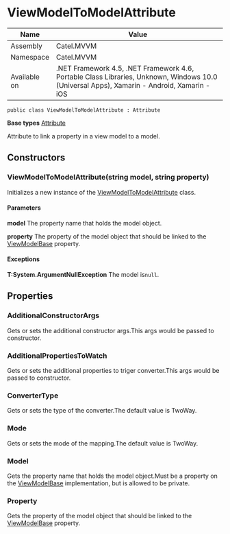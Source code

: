 

# ViewModelToModelAttribute

Name|Value
---|---
Assembly|Catel.MVVM
Namespace|Catel.MVVM
Available on|.NET Framework 4.5, .NET Framework 4.6, Portable Class Libraries, Unknown, Windows 10.0 (Universal Apps), Xamarin - Android, Xamarin - iOS

```
public class ViewModelToModelAttribute : Attribute
```

**Base types**
[Attribute]()


Attribute to link a property in a view model to a model.



## Constructors

### ViewModelToModelAttribute(string model, string property)

Initializes a new instance of the [ViewModelToModelAttribute](#) class.

#### Parameters

**model**
The property name that holds the model object.

**property**
The property of the model object that should be linked to the [ViewModelBase](#) property.

#### Exceptions

**T:System.ArgumentNullException**
The model is`null`.



## Properties

### AdditionalConstructorArgs

Gets or sets the additional constructor args.This args would be passed to constructor.



### AdditionalPropertiesToWatch

Gets or sets the additional properties to triger converter.This args would be passed to constructor.



### ConverterType

Gets or sets the type of the converter.The default value is TwoWay.



### Mode

Gets or sets the mode of the mapping.The default value is TwoWay.



### Model

Gets the property name that holds the model object.Must be a property on the [ViewModelBase](#) implementation, but is allowed to be private.



### Property

Gets the property of the model object that should be linked to the [ViewModelBase](#) property.



